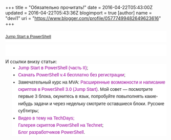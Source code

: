 +++
title = "Обязательно прочитать!"
date = 2016-04-22T05:43:00Z
updated = 2016-04-22T05:43:36Z
blogimport = true 
[author]
	name = "devi1"
	uri = "https://www.blogger.com/profile/05777499482649623616"
+++

<h1 class="title" style="background-color: white; border: 0px; color: #333333; font-family: 'normal Verdana', Tahoma, sans-serif; font-stretch: normal; font-weight: normal; line-height: 35.4px; margin: 0px 0px 8px; outline: 0px; padding: 0px; vertical-align: baseline;"><span class="post_title" style="border-image-outset: initial; border-image-repeat: initial; border-image-slice: initial; border-image-source: initial; border-image-width: initial; border: 0px; margin: 0px; outline: 0px; padding: 0px; vertical-align: baseline;"><span style="font-size: small;"><a href="https://habrahabr.ru/post/242425/">Jump Start в PowerShell</a></span></span></h1><h1 class="title" style="background-color: white; border: 0px; color: #333333; font-family: 'normal Verdana', Tahoma, sans-serif; font-stretch: normal; font-weight: normal; line-height: 35.4px; margin: 0px 0px 8px; outline: 0px; padding: 0px; vertical-align: baseline;"><span class="post_title" style="border-image-outset: initial; border-image-repeat: initial; border-image-slice: initial; border-image-source: initial; border-image-width: initial; border: 0px; margin: 0px; outline: 0px; padding: 0px; vertical-align: baseline;"><br /></span></h1><div><span class="post_title" style="border-image-outset: initial; border-image-repeat: initial; border-image-slice: initial; border-image-source: initial; border-image-width: initial; border: 0px; margin: 0px; outline: 0px; padding: 0px; vertical-align: baseline;">И ссылки внизу статьи:</span></div><div><span class="post_title" style="border-image-outset: initial; border-image-repeat: initial; border-image-slice: initial; border-image-source: initial; border-image-width: initial; border: 0px; margin: 0px; outline: 0px; padding: 0px; vertical-align: baseline;"><ul style="background-color: white; border: 0px; font-family: Verdana, sans-serif; font-size: 14px; line-height: 22.4px; margin: 0px 0px 0px 20px; outline: 0px; padding: 0px; vertical-align: baseline;"><li style="border: 0px; list-style: disc; margin: 0px 0px 0px 20px; outline: 0px; padding: 0px; vertical-align: baseline;"><a href="http://habrahabr.ru/post/242445/" style="border: 0px; color: #990099; margin: 0px; outline: 0px; padding: 0px; text-decoration: none; vertical-align: baseline;">Jump Start в PowerShell (часть II)</a>;</li><li style="border: 0px; list-style: disc; margin: 0px 0px 0px 20px; outline: 0px; padding: 0px; vertical-align: baseline;"><a href="http://www.microsoft.com/ru-ru/download/details.aspx?id=40855" style="border: 0px; color: #990099; margin: 0px; outline: 0px; padding: 0px; text-decoration: none; vertical-align: baseline;">Скачать PowerShell v.4 бесплатно без регистрации</a>;</li><li style="border: 0px; list-style: disc; margin: 0px 0px 0px 20px; outline: 0px; padding: 0px; vertical-align: baseline;">Замечательный курс на MVA:&nbsp;<a href="http://www.microsoftvirtualacademy.com/training-courses/advanced-tools-and-scripting-with-powershell-3-jump-start-russian" style="border: 0px; color: #990099; margin: 0px; outline: 0px; padding: 0px; text-decoration: none; vertical-align: baseline;">Расширенные возможности и написание скриптов в PowerShell 3.0 (Jump Start)</a>. Мой совет — посмотрите первые 3 блока, окунитесь в язык, попробуйте повыполнять какие-нибудь задачи и через недельку смотрите оставшиеся блоки. Русские субтитры;</li><li style="border: 0px; list-style: disc; margin: 0px 0px 0px 20px; outline: 0px; padding: 0px; vertical-align: baseline;"><a href="http://www.techdays.ru/videos/PowerShell" style="border: 0px; color: #990099; margin: 0px; outline: 0px; padding: 0px; text-decoration: none; vertical-align: baseline;">Видео в тему на TechDays;</a><br /><a href="https://gallery.technet.microsoft.com/scriptcenter/site/search?f%5B0%5D.Type=ProgrammingLanguage&amp;f%5B0%5D.Value=PowerShell&amp;f%5B0%5D.Text=PowerShell" style="border: 0px; color: #990099; margin: 0px; outline: 0px; padding: 0px; text-decoration: none; vertical-align: baseline;">Галерея скриптов PowerShell на Technet</a>;<br /><a href="http://blogs.msdn.com/b/powershell/" style="border: 0px; color: #990099; margin: 0px; outline: 0px; padding: 0px; text-decoration: none; vertical-align: baseline;">Блог разработчиков PowerShell</a>.</li></ul></span></div>
